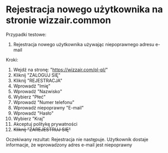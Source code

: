 # Rejestracja nowego użytkownika na stronie wizzair.common

Przypadki testowe:
1. Rejestracja nowego użytkownika używając niepoprawnego adresu e-mail

Kroki:
  1. Wejdź na stronę: "https://wizzair.com/pl-pl/"
  2. Kliknij "ZALOGUJ SIĘ"
  3. Kliknij "REJESTRACJA"
  4. Wprowadź "Imię"
  5. Wprowadź "Nazwisko"
  6. Wybierz "Płeć"
  7. Wprowadź "Numer telefonu"
  8. Wprowadź niepoprawny "E-mail"
  9. Wprowadź "Hasło"
  10. Wybierz "Kraj"
  11. Akceptuj politykę prywatności
  12. ~~Kliknij "ZAREJESTRUJ SIĘ"~~

Oczekiwany rezultat:
Rejestracja nie następuje. Użytkownik dostaje informacje, że wprowadzony adres e-mail jest niepoprawny

